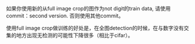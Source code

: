 如果你使用新的从full image crop的图作为not digit的train data, 请使用commit：second version.
否则使用其他commit。

使用full image crop做训练的好处是，在全图detection的时候，在与数字没有交集的地方出现无检测的可能性下降很多（相比于cifar）。

